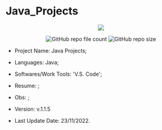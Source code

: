 # Java_Projects

<p align="center">
<img src="http://img.shields.io/static/v1?label=STATUS&message=Under_Development&color=green&style=flat"/>
</p>

<p align="center">
<img alt="GitHub repo file count" src="https://img.shields.io/github/directory-file-count/Rafa-KozAnd/Java_Projects">
<img alt="GitHub repo size" src="https://img.shields.io/github/repo-size/Rafa-KozAnd/Java_Projects">
</p>

- Project Name: Java Projects;
- Languages: Java;
- Softwares/Work Tools: 'V.S. Code';
- Resume: ;
- Obs: ;
- Version: v.1.1.5


- Last Update Date: 23/11/2022.

##
